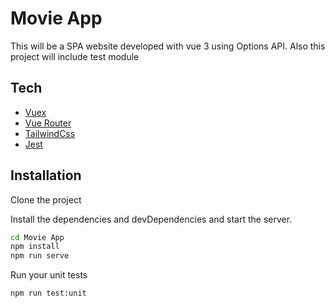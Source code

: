 # Movie App
This will be a SPA website developed with vue 3 using Options API. Also this project will include test module

## Tech

- [Vuex](https://vuex.vuejs.org/)
- [Vue Router](https://router.vuejs.org/)
- [TailwindCss](https://tailwindcss.com/)
- [Jest](https://jestjs.io/)

## Installation

Clone the project

Install the dependencies and devDependencies and start the server.

```sh
cd Movie App
npm install
npm run serve
```

Run your unit tests

```sh
npm run test:unit
```
